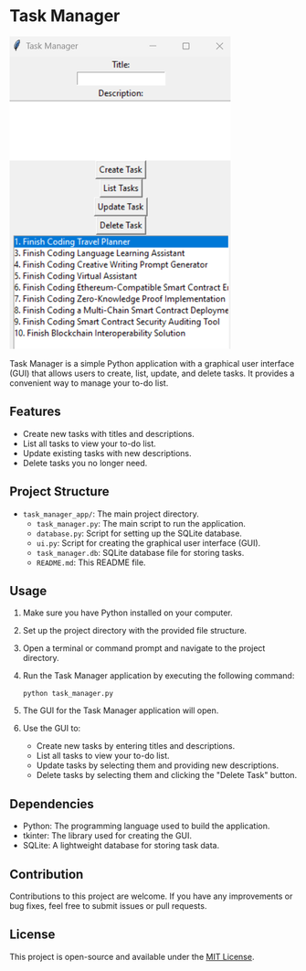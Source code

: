# Task Manager

![Task Manager Screenshot](screenshot.png)

Task Manager is a simple Python application with a graphical user interface (GUI) that allows users to create, list, update, and delete tasks. It provides a convenient way to manage your to-do list.

## Features

- Create new tasks with titles and descriptions.
- List all tasks to view your to-do list.
- Update existing tasks with new descriptions.
- Delete tasks you no longer need.

## Project Structure

- `task_manager_app/`: The main project directory.
    - `task_manager.py`: The main script to run the application.
    - `database.py`: Script for setting up the SQLite database.
    - `ui.py`: Script for creating the graphical user interface (GUI).
    - `task_manager.db`: SQLite database file for storing tasks.
    - `README.md`: This README file.
    
## Usage

1. Make sure you have Python installed on your computer.

2. Set up the project directory with the provided file structure.

3. Open a terminal or command prompt and navigate to the project directory.

4. Run the Task Manager application by executing the following command:

    ```
    python task_manager.py
    ```

5. The GUI for the Task Manager application will open.

6. Use the GUI to:
   - Create new tasks by entering titles and descriptions.
   - List all tasks to view your to-do list.
   - Update tasks by selecting them and providing new descriptions.
   - Delete tasks by selecting them and clicking the "Delete Task" button.

## Dependencies

- Python: The programming language used to build the application.
- tkinter: The library used for creating the GUI.
- SQLite: A lightweight database for storing task data.

## Contribution

Contributions to this project are welcome. If you have any improvements or bug fixes, feel free to submit issues or pull requests.

## License

This project is open-source and available under the [MIT License](LICENSE).
